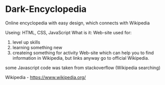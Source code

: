 # Dark-Encyclopedia
Online encyclopedia with easy design, which connects with Wikipedia

Useing:
  HTML, CSS, JavaScript
What is it:
  Web-site used for: 
  1) level up skills
  2) learning something new
  3) createing something for activity
  Web-site which can help you to find information in Wikipedia, but links anyway go to official Wikipedia.

some Javascript code was taken from stackoverflow (Wikipedia searching)

Wikipedia - https://www.wikipedia.org/
